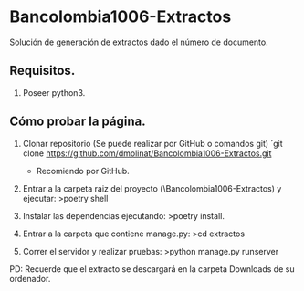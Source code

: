 # Bancolombia1006-Extractos
Solución de generación de extractos dado el número de documento.

## Requisitos.
1. Poseer python3.

## Cómo probar la página.
1. Clonar repositorio (Se puede realizar por GitHub o comandos git)
   ´git clone https://github.com/dmolinat/Bancolombia1006-Extractos.git
   * Recomiendo por GitHub.

2. Entrar a la carpeta raiz del proyecto (\Bancolombia1006-Extractos) y ejecutar: >poetry shell
3. Instalar las dependencias ejecutando: >poetry install.
4. Entrar a la carpeta que contiene manage.py: >cd extractos
5. Correr el servidor y realizar pruebas: >python manage.py runserver

PD: Recuerde que el extracto se descargará en la carpeta Downloads de su ordenador. 
